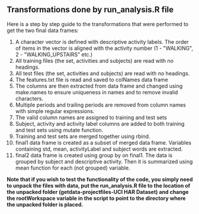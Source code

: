 ## Transformations done by run_analysis.R file

Here is a step by step guide to the transformations that were performed to get the two final data frames:

1. A character vector is defined with descriptive activity labels. The order of items in the vector is aligned with the activity number (1 - "WALKING", 2 - "WALKING_UPSTAIRS" etc.)
2. All training files (the set, activities and subjects) are read with no headings. 
3. All test files (the set, activities and subjects) are read with no headings.
4. The features.txt file is read and saved to colNames data frame
5. The columns are then extracted from data frame and changed using make.names to ensure uniqueness in names and to remove invalid characters.
6. Multiple periods and trailing periods are removed from column names with simple regular expressions.
7. The valid column names are assigned to training and test sets
8. Subject, activity and activity label columns are added to both training and test sets using mutate function.
9. Training and test sets are merged together using rbind.
10. final1 data frame is created as a subset of merged data frame. Variables containing std, mean, activityLabel and subject words are extracted.
11. final2 data frame is created using group by on final1. The data is grouped by subject and descriptive activity. Then it is summarized using mean function for each (not grouped) variable.



**Note that if you wish to test the functionality of the code, you simply need to unpack the files with data, put the run_analysis.R file to the location of the unpacked folder (getdata-projectfiles-UCI HAR Dataset) and change the rootWorkspace variable in the script to point to the directory where the unpacked folder is placed.**
